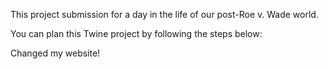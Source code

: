 This project submission for a day in the life of our post-Roe v. Wade world.

You can plan this Twine project by following the steps below:

Changed my website!